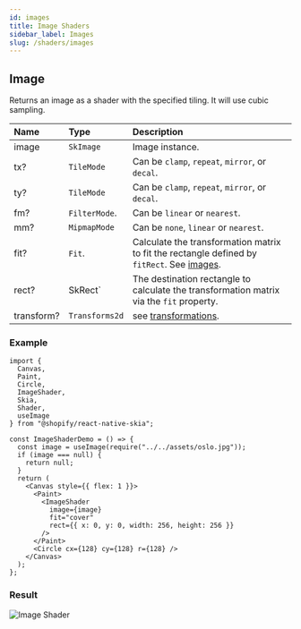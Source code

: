 ```yaml
---
id: images
title: Image Shaders
sidebar_label: Images
slug: /shaders/images
---
```


## Image

Returns an image as a shader with the specified tiling.
It will use cubic sampling.

| Name       | Type           |  Description                       |
|:-----------|:---------------|:-----------------------------------|
| image      | `SkImage`       | Image instance. |
| tx?        | `TileMode`     | Can be `clamp`, `repeat`, `mirror`, or `decal`. |
| ty?        | `TileMode`     | Can be `clamp`, `repeat`, `mirror`, or `decal`. |
| fm?        | `FilterMode`.  | Can be `linear` or `nearest`. |
| mm?        | `MipmapMode`   | Can be `none`, `linear` or `nearest`. |
| fit?       | `Fit`.         | Calculate the transformation matrix to fit the rectangle defined by `fitRect`. See [images](/docs/images). |
| rect?      | SkRect`        | The destination rectangle to calculate the transformation matrix via the `fit` property. |
| transform? | `Transforms2d` | see [transformations](/docs/group#transformations). |

### Example
```tsx twoslash
import {
  Canvas,
  Paint,
  Circle,
  ImageShader,
  Skia,
  Shader,
  useImage
} from "@shopify/react-native-skia";

const ImageShaderDemo = () => {
  const image = useImage(require("../../assets/oslo.jpg"));
  if (image === null) {
    return null;
  }
  return (
    <Canvas style={{ flex: 1 }}>
      <Paint>
        <ImageShader
          image={image}
          fit="cover"
          rect={{ x: 0, y: 0, width: 256, height: 256 }}
        />
      </Paint>
      <Circle cx={128} cy={128} r={128} />
    </Canvas>
  );
};
```
### Result
![Image Shader](assets/image.png)
